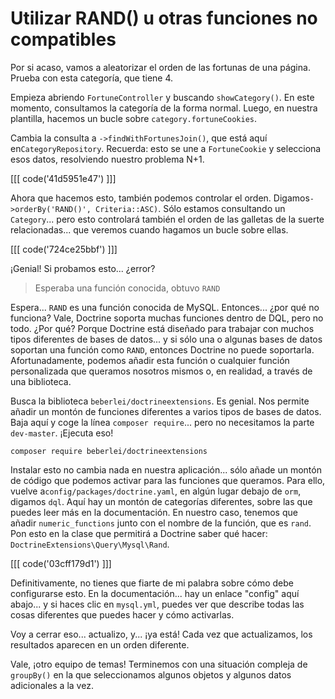 # Utilizar RAND() u otras funciones no compatibles

Por si acaso, vamos a aleatorizar el orden de las fortunas de una página. 
Prueba con esta categoría, que tiene 4.

Empieza abriendo `FortuneController` y buscando `showCategory()`. En este momento, consultamos la categoría de la forma normal. Luego, en nuestra plantilla, hacemos un bucle sobre `category.fortuneCookies`.

Cambia la consulta a `->findWithFortunesJoin()`, que está aquí en`CategoryRepository`. Recuerda: esto se une a `FortuneCookie` y selecciona esos datos, resolviendo nuestro problema N+1.

[[[ code('41d5951e47') ]]]

Ahora que hacemos esto, también podemos controlar el orden. Digamos`->orderBy('RAND()', Criteria::ASC)`. Sólo estamos consultando un `Category`... pero esto controlará también el orden de las galletas de la suerte relacionadas... que veremos cuando hagamos un bucle sobre ellas.

[[[ code('724ce25bbf') ]]]

¡Genial! Si probamos esto... ¿error?

> Esperaba una función conocida, obtuvo `RAND`

Espera... `RAND` es una función conocida de MySQL. Entonces... ¿por qué no funciona? Vale, Doctrine soporta muchas funciones dentro de DQL, pero no todo. ¿Por qué? Porque Doctrine está diseñado para trabajar con muchos tipos diferentes de bases de datos... y si sólo una o algunas bases de datos soportan una función como `RAND`, entonces Doctrine no puede soportarla. Afortunadamente, podemos añadir esta función o cualquier función personalizada que queramos nosotros mismos o, en realidad, a través de una biblioteca.

Busca la biblioteca `beberlei/doctrineextensions`. Es genial. Nos permite añadir un montón de funciones diferentes a varios tipos de bases de datos. Baja aquí y coge la línea `composer require`... pero no necesitamos la parte `dev-master`. ¡Ejecuta eso!

```terminal-silent
composer require beberlei/doctrineextensions
```

Instalar esto no cambia nada en nuestra aplicación... sólo añade un montón de código que podemos activar para las funciones que queramos. Para ello, vuelve a`config/packages/doctrine.yaml`, en algún lugar debajo de `orm`, digamos `dql`. Aquí hay un montón de categorías diferentes, sobre las que puedes leer más en la documentación. En nuestro caso, tenemos que añadir `numeric_functions` junto con el nombre de la función, que es `rand`. Pon esto en la clase que permitirá a Doctrine saber qué hacer: `DoctrineExtensions\Query\Mysql\Rand`.

[[[ code('03cff179d1') ]]]

Definitivamente, no tienes que fiarte de mi palabra sobre cómo debe configurarse esto. En la documentación... hay un enlace "config" aquí abajo... y si haces clic en `mysql.yml`, puedes ver que describe todas las cosas diferentes que puedes hacer y cómo activarlas.

Voy a cerrar eso... actualizo, y... ¡ya está! Cada vez que actualizamos, los resultados aparecen en un orden diferente.

Vale, ¡otro equipo de temas! Terminemos con una situación compleja de `groupBy()` en la que seleccionamos algunos objetos y algunos datos adicionales a la vez.
